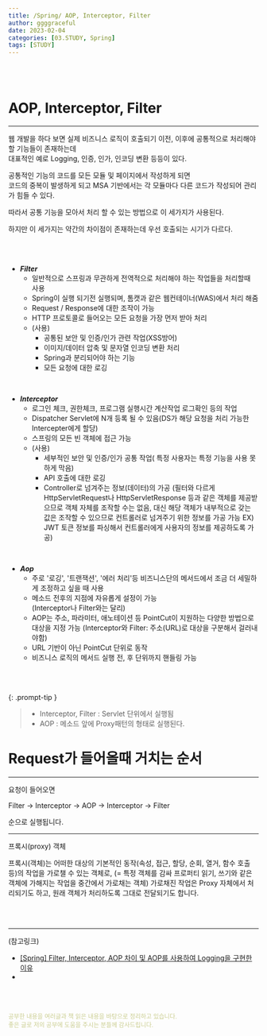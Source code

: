 ```yaml
---
title: /Spring/ AOP, Interceptor, Filter
author: ggggraceful
date: 2023-02-04
categories: [03.STUDY, Spring]
tags: [STUDY]
---
```


<br/>
<br/>

# AOP, Interceptor, Filter

---

웹 개발을 하다 보면 실제 비즈니스 로직이 호출되기 이전, 이후에 공통적으로 처리해야 할 기능들이 존재하는데  
대표적인 예로 Logging, 인증, 인가, 인코딩 변환 등등이 있다.  

공통적인 기능의 코드를 모든 모듈 및 페이지에서 작성하게 되면   
코드의 중복이 발생하게 되고 MSA 기반에서는 각 모듈마다 다른 코드가 작성되어 관리가 힘들 수 있다.  

따라서 공통 기능을 모아서 처리 할 수 있는 방법으로 이 세가지가 사용된다.  

하지만 이 세가지는 약간의 차이점이 존재하는데 우선 호출되는 시기가 다르다.

<br/>
<br/>

- ***Filter***
  - 일반적으로 스프링과 무관하게 전역적으로 처리해야 하는 작업들을 처리할때 사용
  - Spring이 실행 되기전 실행되며, 톰캣과 같은 웹컨테이너(WAS)에서 처리 해줌
  - Request / Response에 대한 조작이 가능
  - HTTP 프로토콜로 들어오는 모든 요청을 가장 먼저 받아 처리
  - (사용)
    - 공통된 보안 및 인증/인가 관련 작업(XSS방어)
    - 이미지/데이터 압축 및 문자열 인코딩 변환 처리
    - Spring과 분리되어야 하는 기능
    - 모든 요청에 대한 로깅

<br/>

- ***Interceptor***
  - 로그인 체크, 권한체크, 프로그램 실행시간 계산작업 로그확인 등의 작업
  - Dispatcher Servlet에 N개 등록 될 수 있음(DS가 해당 요청을 처리 가능한 Intercepter에게 할당)  
  - 스프링의 모든 빈 객체에 접근 가능
  - (사용)
    - 세부적인 보안 및 인증/인가 공통 작업( 특정 사용자는 특정 기능을 사용 못하게 막음)
    - API 호출에 대한 로깅
    - Controller로 넘겨주는 정보(데이터)의 가공
      (필터와 다르게 HttpServletRequest나 HttpServletResponse 등과 같은 객체를 제공받으므로 객체 자체를 조작할 수는 없음,
      대신 해당 객체가 내부적으로 갖는 값은 조작할 수 있으므로 컨트롤러로 넘겨주기 위한 정보를 가공 가능
      EX) JWT 토큰 정보를 파싱해서 컨트롤러에게 사용자의 정보를 제공하도록 가공)


<br/>

- ***Aop***
  - 주로 '로깅', '트랜잭션', '에러 처리'등 비즈니스단의 메서드에서 조금 더 세밀하게 조정하고 싶을 때 사용
  - 메소드 전후의 지점에 자유롭게 설정이 가능  
    (Interceptor나 Filter와는 달리)
  - AOP는 주소, 파라미터, 애노테이션 등 PointCut이 지원하는 다양한 방법으로 대상을 지정 가능
    (Interceptor와 Filter: 주소(URL)로 대상을 구분해서 걸러내야함)
  - URL 기반이 아닌 PointCut 단위로 동작
  - 비즈니스 로직의 메서드 실행 전, 후 단위까지 핸들링 가능

<br/>
<br/>

{: .prompt-tip }
> - Interceptor, Filter : Servlet 단위에서 실행됨
> - AOP : 메소드 앞에 Proxy패턴의 형태로 실행된다.




# Request가 들어올때 거치는 순서

---

요청이 들어오면  

Filter → Interceptor → AOP → Interceptor → Filter   

순으로 실행됩니다.  

---

프록시(proxy) 객체

프록시(객체)는
어떠한 대상의 기본적인 동작(속성, 접근, 할당, 순회, 열거, 함수 호출 등)의 작업을 가로챌 수 있는 객체로,
(= 특정 객체를 감싸 프로퍼티 읽기, 쓰기와 같은 객체에 가해지는 작업을 중간에서 가로채는 객체)
가로채진 작업은
Proxy 자체에서 처리되기도 하고,
원래 객체가 처리하도록 그대로 전달되기도 합니다.






<br/>
<br/>

---

(참고링크)

- [[Spring] Filter, Interceptor, AOP 차이 및 AOP를 사용하여 Logging을 구현한 이유](https://velog.io/@miot2j/Spring-Filter-Interceptor-AOP-%EC%B0%A8%EC%9D%B4-%EB%B0%8F-AOP%EB%A5%BC-%EC%82%AC%EC%9A%A9%ED%95%98%EC%97%AC-Logging%EC%9D%84-%EA%B5%AC%ED%98%84%ED%95%9C-%EC%9D%B4%EC%9C%A0
  )
- [](https://goddaehee.tistory.com/154)

<br/>
<br/>

<span style="font-size: 12px; color:  #cbce91"> 공부한 내용을 여러글과 책 읽은 내용을 바탕으로 정리하고 있습니다.</span>  
<span style="font-size: 12px; color:  #cbce91"> 좋은 글로 저의 공부에 도움을 주시는 분들께 감사드립니다. </span>

<!--

❤️면접예상질문 ❤️

-->

